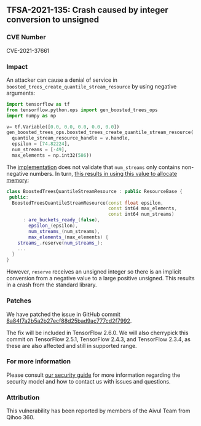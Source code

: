 ## TFSA-2021-135: Crash caused by integer conversion to unsigned

### CVE Number
CVE-2021-37661

### Impact
An attacker can cause a denial of service in
`boosted_trees_create_quantile_stream_resource` by using negative arguments:

```python
import tensorflow as tf
from tensorflow.python.ops import gen_boosted_trees_ops
import numpy as np

v= tf.Variable([0.0, 0.0, 0.0, 0.0, 0.0])
gen_boosted_trees_ops.boosted_trees_create_quantile_stream_resource(
  quantile_stream_resource_handle = v.handle,
  epsilon = [74.82224],
  num_streams = [-49],
  max_elements = np.int32(586))
```

The
[implementation](https://github.com/tensorflow/tensorflow/blob/84d053187cb80d975ef2b9684d4b61981bca0c41/tensorflow/core/kernels/boosted_trees/quantile_ops.cc#L96)
does not validate that `num_streams` only contains non-negative numbers. In
turn, [this results in using this value to allocate
memory](https://github.com/tensorflow/tensorflow/blob/84d053187cb80d975ef2b9684d4b61981bca0c41/tensorflow/core/kernels/boosted_trees/quantiles/quantile_stream_resource.h#L31-L40):

```cc
class BoostedTreesQuantileStreamResource : public ResourceBase {
 public:
  BoostedTreesQuantileStreamResource(const float epsilon,
                                     const int64 max_elements,
                                     const int64 num_streams)
      : are_buckets_ready_(false),
        epsilon_(epsilon),
        num_streams_(num_streams),
        max_elements_(max_elements) {
    streams_.reserve(num_streams_);
    ...
  }
}
```

However, `reserve` receives an unsigned integer so there is an implicit
conversion from a negative value to a large positive unsigned. This results in
a crash from the standard library.

### Patches
We have patched the issue in GitHub commit
[8a84f7a2b5a2b27ecf88d25bad9ac777cd2f7992](https://github.com/tensorflow/tensorflow/commit/8a84f7a2b5a2b27ecf88d25bad9ac777cd2f7992).

The fix will be included in TensorFlow 2.6.0. We will also cherrypick this
commit on TensorFlow 2.5.1, TensorFlow 2.4.3, and TensorFlow 2.3.4, as these are
also affected and still in supported range.

### For more information
Please consult [our security
guide](https://github.com/tensorflow/tensorflow/blob/master/SECURITY.md) for
more information regarding the security model and how to contact us with issues
and questions.

### Attribution
This vulnerability has been reported by members of the Aivul Team from Qihoo
360.
